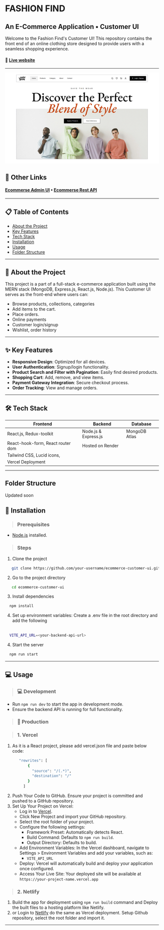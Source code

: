 # FASHION FIND 
## An E-Commerce Application • Customer UI

Welcome to the Fashion Find's Customer UI! This repository contains the front end of an online clothing store designed to provide users with a seamless shopping experience.

#### 🔗 [Live website](https://fashion-find.vercel.app)
---
![Cover](/public/preview/cover.png)

## 🔗 Other Links
#### [Ecommerse Admin UI](https://github.com/SujoyKrHaldar/Ecommerse-Admin-UI) • [Ecommerse Rest API](https://github.com/SujoyKrHaldar/Ecommerse-Rest-API)
---

## 📋 Table of Contents
- [About the Project](#about-the-project)
- [Key Features](#key-features)
- [Tech Stack](#tech-stack)
- [Installation](#installation)
- [Usage](#usage)
- [Folder Structure](#folder-structure)

---

## 📖 About the Project

This project is a part of a full-stack e-commerce application built using the MERN stack (MongoDB, Express.js, React.js, Node.js). This Customer UI serves as the front-end where users can:
- Browse products, collections, categories
- Add items to the cart.
- Place orders.
- Online payments
- Customer login/signup
- Wishlist, order history

---

## ✨ Key Features

- **Responsive Design**: Optimized for all devices.
- **User Authentication**: Signup/login functionality.
- **Product Search and Filter with Pagination**: Easily find desired products.
- **Shopping Cart**: Add, remove, and view items.
- **Payment Gateway Integration**: Secure checkout process.
- **Order Tracking**: View and manage orders.

---

## 🛠 Tech Stack

| **Frontend**                            | **Backend**                  | **Database**        |
|-----------------------------------------|------------------------------|---------------------|
| React.js, Redux-toolkit                 | Node.js & Express.js         | MongoDB Atlas       |
| React-hook-form, React router dom       | Hosted on Render             |                     |
| Tailwind CSS, Lucid icons,              |
| Vercel Deployment                       |                              |                     |

---


## Folder Structure
   Updated soon

<!---  TODO: Update folder str later
```plaintext
mern-ecommerse/
├── rest-api
├── admin-ui
├── customer-ui/
    ├── public/                # Static assets
    ├── src/
    │   ├── components/        # Reusable UI components
    │   ├── pages/             # Page components
    │   
    │   ├── context/           # Context API for state management
    │   ├── utils/             # Helper functions
    │   ├── libs/
            ├── hooks/             # Custom React hooks
            ├── hooks/             # Custom React hooks
            ├── hooks/             # Custom React hooks         
    |   ├── routes/
    |   ├── router.js
    |   ├── index.css           
    |   ├── main.js            # Main app entry point
    │   └── App.js             # Main app entry point
    ├── .env                   # Environment variables
    ├── .env.sample            # Example Environment variables 
    ├── package.json           # Project metadata and dependencies
    └── README.md              # Project documentation
```
---

--->

## 🚀 Installation

> ### Prerequisites
- [Node.js](https://nodejs.org/) installed.

> ### Steps

1. Clone the project

```bash
   git clone https://github.com/your-username/ecommerce-customer-ui.git
```

2. Go to the project directory

```bash
   cd ecommerce-customer-ui
```

3. Install dependencies

```bash
  npm install
```

4. Set up environment variables: Create a .env file in the root directory and add the following

```bash

  VITE_API_URL=<your-backend-api-url>

```

4. Start the server

```bash
  npm run start
```

---

## 💻 Usage

> ### 💻 Development
- Run `npm run dev` to start the app in development mode.
- Ensure the backend API is running for full functionality.

> ### 🚀 Production

> ### 1. Vercel

1. As it is a React project, please add vercel.json file and paste below code:
   ```bash
      "rewrites": [
          {
            "source": "/(.*)",
            "destination": "/"
          }
        ]
   
   ```
2. Push Your Code to GitHub. Ensure your project is committed and pushed to a GitHub repository.
3. Set Up Your Project on Vercel:
   - Log in to [Vercel](https://vercel.com/).
   - Click New Project and import your GitHub repository.
   - Select the root folder of your project.
   - Configure the following settings:
     - Framework Preset: Automatically detects React.
     - Build Command: Defaults to `npm run build`.
     - Output Directory: Defaults to build.
   - Add Environment Variables: In the Vercel dashboard, navigate to Settings > Environment Variables and add your variables, such as:
     - `VITE_API_URL`
   - Deploy: Vercel will automatically build and deploy your application once configured.
   - Access Your Live Site: Your deployed site will be available at `https://your-project-name.vercel.app`
  
> ### 2. Netlify
    
1. Build the app for deployment using `npm run build` command and Deploy the built files to a hosting platform like Netlify.
2. or Login to [Netlify](https://www.netlify.com/) do the same as Vercel deployment. Setup Github repository, select the root folder and import it.

----

    





















